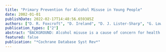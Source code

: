 ```yaml
---
title: "Primary Prevention for Alcohol Misuse in Young People"
date: 2002-01-01
publishDate: 2022-02-17T14:48:56.659385Z
authors: ["D. R. Foxcroft", "D. Ireland", "D. J. Lister-Sharp", "G. Lowe", "R. Breen"]
publication_types: ["2"]
abstract: "BACKGROUND: Alcohol misuse is a cause of concern for health services, policy makers, prevention workers, the criminal justice system, youth workers, teachers and parents. OBJECTIVES: 1. To identify and summarize rigorous evaluations of psychosocial and educational interventions aimed at the primary prevention of alcohol misuse by young people. 2. To assess the effectiveness of primary prevention interventions over the longer-term ($>$ 3 years). SEARCH STRATEGY: Databases searched (no time limits): Project CORK, BIDS, PSYCLIT, ERIC, ASSIA, MEDLINE, FAMILY-RESOURCES-DATABASE, HEALTH-PERIODICALS-DATABASE, EMBASE, BIDS, Dissertation-Abstracts, SIGLE, DRUG-INFO, SOMED, Social-Work-Abstracts, National-Clearinghouse-on-Alcohol-and-Drug-Information, Mental-Health-Abstracts, DRUG-database, ETOH (all searched Feb-June 2002). SELECTION CRITERIA: 1. randomised controlled and non-randomised controlled and interrupted time series designs. 2. educational and psychosocial primary prevention interventions for young people up to 25 years old. 3. alcohol-specific or generic (drugs; lifestyle) interventions providing alcohol outcomes reported. 4. alcohol outcomes: alcohol use, age of alcohol initiation, drinking 5+ drinks on any one occasion, drunkeness, alcohol related violence, alcohol related crime, alcohol related risky behaviour. DATA COLLECTION AND ANALYSIS: Stage 1: All papers screened by one reviewer against inclusion criteria. Stage 2: For those papers that passed Stage 1, key information was extracted from each paper by 2-3 reviewers. MAIN RESULTS: 20 of the 56 studies included showed evidence of ineffectiveness. No firm conclusions about the effectiveness of prevention interventions in the short- and medium-term were possible. Over the longer-term, the Strengthening Families Program (SFP) showed promise as an effective prevention intervention. The Number Needed to Treat (NNT) for the SFP over 4 years for three alcohol initiation behaviours (alcohol use, alcohol use without permission and first drunkeness) was 9 (for all three behaviours). One study also highlighted the potential value of culturally focused skills training over the longer-term (NNT=17 over three-and-a-half years for 4+ drinks in the last week). REVIEWER'S CONCLUSIONS: 1. Research into important outcome variables needs to be undertaken. 2. Methodology of evaluations needs to be improved. 3. The Strengthening Families Programme needs to be evaluated on a larger scale and in different settings. 4. Culturally-focused interventions require further development and rigorous evaluation. 5. An international register of alcohol and drug misuse prevention interventions should be established and criteria agreed for rating prevention intervention in terms of safety, efficacy and effectiveness."
featured: false
publication: "*Cochrane Database Syst Rev*"
---
```


